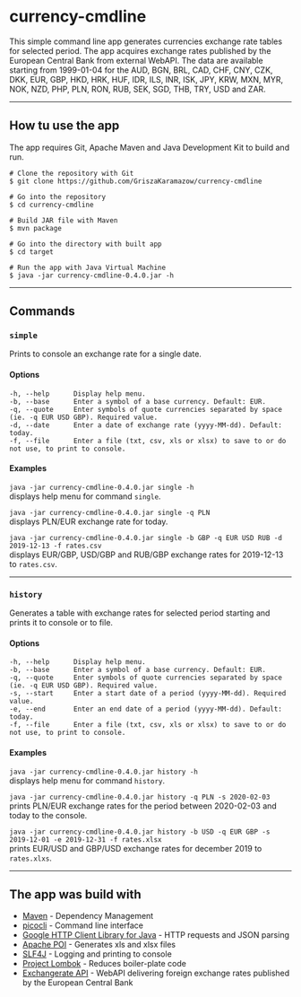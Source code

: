 # currency-cmdline

This simple command line app generates currencies exchange rate tables for selected period. 
The app acquires exchange rates published by the European Central Bank from external WebAPI. 
The data are available starting from 1999-01-04 for the AUD, BGN, BRL, CAD, CHF, CNY, CZK, DKK, EUR, GBP, HKD, HRK,
HUF, IDR, ILS, INR, ISK, JPY, KRW, MXN, MYR, NOK, NZD, PHP, PLN, RON, RUB, SEK, SGD, THB, TRY, USD and ZAR.

---

## How tu use the app

The app requires Git, Apache Maven and Java Development Kit to build and run.

```
# Clone the repository with Git
$ git clone https://github.com/GriszaKaramazow/currency-cmdline
   
# Go into the repository
$ cd currency-cmdline
   
# Build JAR file with Maven 
$ mvn package 

# Go into the directory with built app
$ cd target
   
# Run the app with Java Virtual Machine
$ java -jar currency-cmdline-0.4.0.jar -h
```

---

## Commands

### ```simple``` 

Prints to console an exchange rate for a single date.

#### Options

```
-h, --help      Display help menu.
-b, --base      Enter a symbol of a base currency. Default: EUR.
-q, --quote     Enter symbols of quote currencies separated by space (ie. -q EUR USD GBP). Required value.
-d, --date      Enter a date of exchange rate (yyyy-MM-dd). Default: today.
-f, --file      Enter a file (txt, csv, xls or xlsx) to save to or do not use, to print to console.
```

#### Examples

```java -jar currency-cmdline-0.4.0.jar single -h```  
displays help menu for command ```single```.&nbsp;&nbsp;

```java -jar currency-cmdline-0.4.0.jar single -q PLN```  
displays PLN/EUR exchange rate for today.&nbsp;&nbsp;

```java -jar currency-cmdline-0.4.0.jar single -b GBP -q EUR USD RUB -d 2019-12-13 -f rates.csv```  
displays EUR/GBP, USD/GBP and RUB/GBP exchange rates for 2019-12-13 to ```rates.csv```.&nbsp;&nbsp;

---

### ```history``` 

Generates a table with exchange rates for selected period starting and prints it to console or to file.

#### Options

```
-h, --help      Display help menu.
-b, --base      Enter a symbol of a base currency. Default: EUR.
-q, --quote     Enter symbols of quote currencies separated by space (ie. -q EUR USD GBP). Required value.
-s, --start     Enter a start date of a period (yyyy-MM-dd). Required value.
-e, --end       Enter an end date of a period (yyyy-MM-dd). Default: today.
-f, --file      Enter a file (txt, csv, xls or xlsx) to save to or do not use, to print to console.
```

#### Examples

```java -jar currency-cmdline-0.4.0.jar history -h```  
displays help menu for command ```history```.&nbsp;&nbsp;&nbsp;&nbsp;

```java -jar currency-cmdline-0.4.0.jar history -q PLN -s 2020-02-03```  
prints PLN/EUR exchange rates for the period between 2020-02-03 and today to the console.&nbsp;&nbsp;&nbsp;&nbsp;

```java -jar currency-cmdline-0.4.0.jar history -b USD -q EUR GBP -s 2019-12-01 -e 2019-12-31 -f rates.xlsx```  
prints EUR/USD and GBP/USD exchange rates for december 2019 to ```rates.xlxs```.&nbsp;&nbsp;&nbsp;&nbsp;

---

## The app was build with

* [Maven](https://maven.apache.org/) - Dependency Management
* [picocli](https://github.com/remkop/picocli) - Command line interface
* [Google HTTP Client Library for Java](https://googleapis.github.io/google-http-java-client/) - HTTP requests and JSON parsing
* [Apache POI](https://poi.apache.org/) - Generates xls and xlsx files
* [SLF4J](http://www.slf4j.org/) - Logging and printing to console
* [Project Lombok](https://projectlombok.org/) - Reduces boiler-plate code
* [Exchangerate API](https://exchangeratesapi.io/) - WebAPI delivering foreign exchange rates published by the European Central Bank
